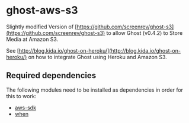 # ghost-aws-s3

Slightly modified Version of [https://github.com/screenrev/ghost-s3](https://github.com/screenrev/ghost-s3) to allow Ghost (v0.4.2) to Store Media at Amazon S3.

See [http://blog.kida.io/ghost-on-heroku/](http://blog.kida.io/ghost-on-heroku/) on how to integrate Ghost using Heroku and Amazon S3.

## Required dependencies

The following modules need to be installed as dependencies in order for this to work:

* [aws-sdk](https://www.npmjs.org/package/aws-sdk)
* [when](https://www.npmjs.org/package/when)
